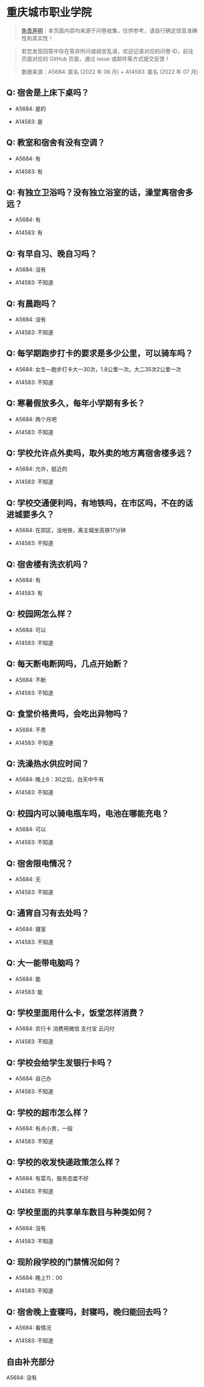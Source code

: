 # 重庆城市职业学院

> [免责声明](https://colleges.chat/#_3)：本页面内容均来源于问卷收集，仅供参考，请自行确定信息准确性和真实性！

> 若您发现回答中存在答非所问或胡言乱语，欢迎记录对应的问卷 ID，前往页面对应的 GitHub 页面，通过 issue 或邮件等方式提交反馈！

> 数据来源：A5684: 匿名 (2022 年 06 月) + A14583: 匿名 (2022 年 07 月)

## Q: 宿舍是上床下桌吗？

- A5684: 是的

- A14583: 是

## Q: 教室和宿舍有没有空调？

- A5684: 有

- A14583: 有

## Q: 有独立卫浴吗？没有独立浴室的话，澡堂离宿舍多远？

- A5684: 有

- A14583: 有

## Q: 有早自习、晚自习吗？

- A5684: 没有

- A14583: 不知道

## Q: 有晨跑吗？

- A5684: 没有

- A14583: 不知道

## Q: 每学期跑步打卡的要求是多少公里，可以骑车吗？

- A5684: 女生—跑步打卡大一30次，1.8公里一次。大二35次2公里一次

- A14583: 不知道

## Q: 寒暑假放多久，每年小学期有多长？

- A5684: 两个月吧

- A14583: 不知道

## Q: 学校允许点外卖吗，取外卖的地方离宿舍楼多远？

- A5684: 允许，挺近的

- A14583: 不知道

## Q: 学校交通便利吗，有地铁吗，在市区吗，不在的话进城要多久？

- A5684: 在郊区，没地铁，离主城坐高铁17分钟

- A14583: 不知道

## Q: 宿舍楼有洗衣机吗？

- A5684: 有

- A14583: 有

## Q: 校园网怎么样？

- A5684: 可以

- A14583: 不知道

## Q: 每天断电断网吗，几点开始断？

- A5684: 不断

- A14583: 不知道

## Q: 食堂价格贵吗，会吃出异物吗？

- A5684: 不贵

- A14583: 不知道

## Q: 洗澡热水供应时间？

- A5684: 晚上6：30之后，白天中午有

- A14583: 不知道

## Q: 校园内可以骑电瓶车吗，电池在哪能充电？

- A5684: 可以

- A14583: 不知道

## Q: 宿舍限电情况？

- A5684: 无

- A14583: 不知道

## Q: 通宵自习有去处吗？

- A5684: 寝室

- A14583: 不知道

## Q: 大一能带电脑吗？

- A5684: 能

- A14583: 能

## Q: 学校里面用什么卡，饭堂怎样消费？

- A5684: 农行卡 消费用微信 支付宝 云闪付

- A14583: 不知道

## Q: 学校会给学生发银行卡吗？

- A5684: 自己办

- A14583: 不知道

## Q: 学校的超市怎么样？

- A5684: 有点小贵，一般

- A14583: 不知道

## Q: 学校的收发快递政策怎么样？

- A5684: 有菜鸟，服务态度不好

- A14583: 不知道

## Q: 学校里面的共享单车数目与种类如何？

- A5684: 没有

- A14583: 不知道

## Q: 现阶段学校的门禁情况如何？

- A5684: 晚上11：00

- A14583: 不知道

## Q: 宿舍晚上查寝吗，封寝吗，晚归能回去吗？

- A5684: 看情况

- A14583: 不知道

## 自由补充部分

A5684: 没有